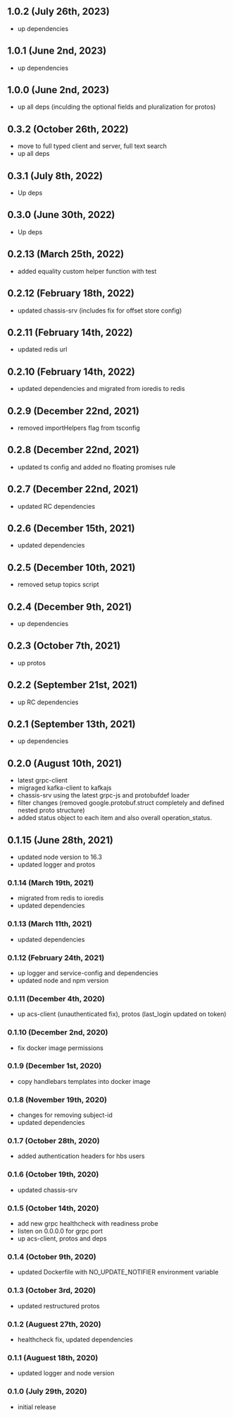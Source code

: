 ## 1.0.2 (July 26th, 2023)

- up dependencies

## 1.0.1 (June 2nd, 2023)

- up dependencies

## 1.0.0 (June 2nd, 2023)

- up all deps (inculding the optional fields and pluralization for protos)

## 0.3.2 (October 26th, 2022)

- move to full typed client and server, full text search
- up all deps

## 0.3.1 (July 8th, 2022)

- Up deps

## 0.3.0 (June 30th, 2022)

- Up deps

## 0.2.13 (March 25th, 2022)

- added equality custom helper function with test

## 0.2.12 (February 18th, 2022)

- updated chassis-srv (includes fix for offset store config)

## 0.2.11 (February 14th, 2022)

- updated redis url

## 0.2.10 (February 14th, 2022)

- updated dependencies and migrated from ioredis to redis

## 0.2.9 (December 22nd, 2021)

- removed importHelpers flag from tsconfig

## 0.2.8 (December 22nd, 2021)

- updated ts config and added no floating promises rule

## 0.2.7 (December 22nd, 2021)

- updated RC dependencies

## 0.2.6 (December 15th, 2021)

- updated dependencies

## 0.2.5 (December 10th, 2021)

- removed setup topics script

## 0.2.4 (December 9th, 2021)

- up dependencies

## 0.2.3 (October 7th, 2021)

- up protos

## 0.2.2 (September 21st, 2021)

- up RC dependencies

## 0.2.1 (September 13th, 2021)

- up dependencies

## 0.2.0 (August 10th, 2021)

- latest grpc-client
- migraged kafka-client to kafkajs
- chassis-srv using the latest grpc-js and protobufdef loader
- filter changes (removed google.protobuf.struct completely and defined nested proto structure)
- added status object to each item and also overall operation_status.

## 0.1.15 (June 28th, 2021)

- updated node version to 16.3
- updated logger and protos

### 0.1.14 (March 19th, 2021)

- migrated from redis to ioredis
- updated dependencies

### 0.1.13 (March 11th, 2021)

- updated dependencies

### 0.1.12 (February 24th, 2021)

- up logger and service-config and dependencies
- updated node and npm version

### 0.1.11 (December 4th, 2020)

- up acs-client (unauthenticated fix), protos (last_login updated on token)

### 0.1.10 (December 2nd, 2020)

- fix docker image permissions

### 0.1.9 (December 1st, 2020)

- copy handlebars templates into docker image

### 0.1.8 (November 19th, 2020)

- changes for removing subject-id
- updated dependencies

### 0.1.7 (October 28th, 2020)

- added authentication headers for hbs users

### 0.1.6 (October 19th, 2020)

- updated chassis-srv

### 0.1.5 (October 14th, 2020)

- add new grpc healthcheck with readiness probe
- listen on 0.0.0.0 for grpc port
- up acs-client, protos and deps

### 0.1.4 (October 9th, 2020)

- updated Dockerfile with NO_UPDATE_NOTIFIER environment variable

### 0.1.3 (October 3rd, 2020)

- updated restructured protos

### 0.1.2 (Auguest 27th, 2020)

- healthcheck fix, updated dependencies

### 0.1.1 (Auguest 18th, 2020)

- updated logger and node version

### 0.1.0 (July 29th, 2020)

- initial release

